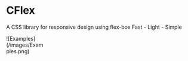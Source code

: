 # CFlex

A CSS library for responsive design using flex-box
Fast - Light - Simple

<div style="width: 100px;">![Examples](/images/Examples.png)</div>
